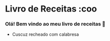 # Livro de Receitas :coo
### Olá! Bem vindo ao meu livro de receitas :wave:
 - Cuscuz recheado com calabresa
